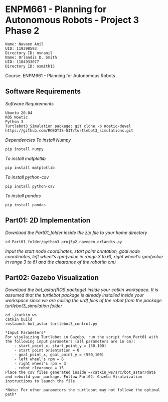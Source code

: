 # ENPM661 - Planning for Autonomous Robots - Project 3 Phase 2
```
Name: Naveen Anil
UID: 119398593
Directory ID: nvnanil
Name: Orlandis D. Smith
UID: 1184933077
Directory ID: osmith15
```
Course:  ENPM661 - Planning for Autonomous Robots

## Software Requirements
*Software Requirements*
```
Ubuntu 20.04
ROS Noetic
Python 3
Turtlebot3_Simulation package: git clone -b noetic-devel https://github.com/ROBOTIS-GIT/turtlebot3_simulations.git

```
*Dependencies*
*To install Numpy*
```
pip install numpy
```
*To install matplotlib*
```
pip install matplotlib
```
*To install python-csv*
```
pip install python-csv
```
*To install pandas*
```
pip install pandas
```

## Part01: 2D Implementation
*Downlaod the Part01_folder inside the zip file to your home directory*

```
cd Part01_folder/python3 proj3p2_naveeen_orlandis.py
```
*Input the start node coordinates, start point orintation, goal node coordinates, left wheel's rpm(value in range 3 to 6), right wheel's rpm(value in range 3 to 6) and the clearance of the robot(in cm)*

## Part02: Gazebo Visualization
*Downlaod the bot_astar(ROS package) inside your catkin workspace. It is assumed that the turtlebot package is already installed inside your workspace since we are calling the urdf files of the robot from the package turtlebot3_simulation folder*

```
cd ~/catkin_ws
catkin build
roslaunch bot_astar turtlebot3_control.py
```
```
*Input Parameters*
For visulaizing Turtlebot in Gazebo, run the script from Part01 with the following input parameters (all parameters are in cm):
    - start_point_x, start_point_y = (50,100) 
    - start point orientation = 0
    - goal_point_x, goal_point_y = (550,100) 
    - left wheel's rpm = 6
    - right wheel's rpm = 3
    - robot clearance = 15
Place the csv files generated inside ~/catkin_ws/src/bot_astar/data
and rebuild your package. Follow Part02: Gazebo Visulaization instructions to launch the file

*Note: For other parameters the turtlebot may not followe the optimal path*
```
